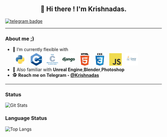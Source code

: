 <h2 align="center">👋 Hi there ! I'm Krishnadas. </h2>



[![telegram badge](https://img.shields.io/badge/-KD-blue?style=flat&logo=telegram)](https://t.me/MAD0MAKER)


<!--![Hits](https://hits.seeyoufarm.com/api/count/incr/badge.svg?url=https://github.com/Krishnadas-KD)-->
---


### About me ;) 
- 🌱 I’m currently flexible with <br>
<img src="https://raw.githubusercontent.com/github/explore/80688e429a7d4ef2fca1e82350fe8e3517d3494d/topics/python/python.png" alt="Python" height="40" style="vertical-align:top; margin:4px">   <img src="https://raw.githubusercontent.com/github/explore/80688e429a7d4ef2fca1e82350fe8e3517d3494d/topics/cpp/cpp.png" alt="C++" height="40" style="vertical-align:top; margin:4px">   <img src="https://raw.githubusercontent.com/github/explore/80688e429a7d4ef2fca1e82350fe8e3517d3494d/topics/c/c.png" alt="C" height="40" style="vertical-align:top; margin:4px">   <img src="https://raw.githubusercontent.com/github/explore/80688e429a7d4ef2fca1e82350fe8e3517d3494d/topics/django/django.png" alt="django" height="40" style="vertical-align:top; margin:4px"> <img src="https://raw.githubusercontent.com/github/explore/80688e429a7d4ef2fca1e82350fe8e3517d3494d/topics/html/html.png" alt="HTML" height="40" style="vertical-align:top; margin:4px"><img src="https://raw.githubusercontent.com/github/explore/80688e429a7d4ef2fca1e82350fe8e3517d3494d/topics/css/css.png" alt="CSS" height="40" style="vertical-align:top; margin:4px"> <img src="https://raw.githubusercontent.com/github/explore/80688e429a7d4ef2fca1e82350fe8e3517d3494d/topics/javascript/javascript.png" alt="JS" height="40" style="vertical-align:top; margin:4px">  <img src="https://raw.githubusercontent.com/github/explore/80688e429a7d4ef2fca1e82350fe8e3517d3494d/topics/java/java.png" alt="JS" height="40" style="vertical-align:top; margin:4px">
- 💬 Also familiar with **Unreal Engine**,**Blender**,**Photoshop**
- 🕵️ **Reach me on Telegram - [@Krishnadas](https://t.me/MAD0MAKER)**
---

### Status
![Git Stats](https://github-readme-stats.vercel.app/api?username=Krishnadas-KD&theme=tokyonight&show_icons=true)
### Language Status
![Top Langs](https://github-readme-stats.vercel.app/api/top-langs/?username=Krishnadas-KD&theme=tokyonight)


